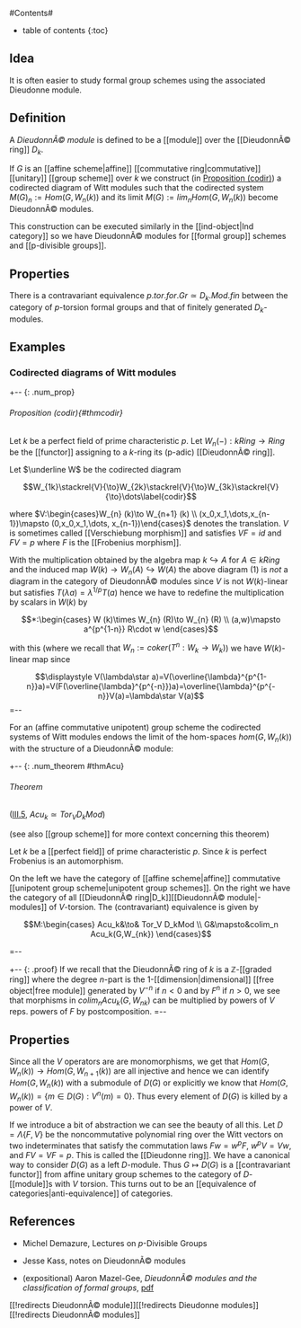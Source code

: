 #Contents#
* table of contents
{:toc}

## Idea

It is often easier to study formal group schemes using the associated Dieudonne module.



## Definition

A *DieudonnÃ© module* is defined to be a [[module]] over the [[DieudonnÃ© ring]] $D_k$.

If $G$ is an [[affine scheme|affine]] [[commutative ring|commutative]] [[unitary]] [[group scheme]] over $k$ we construct (in [Proposition (codir)](#thmcodir)) a codirected diagram of Witt modules such that the codirected system $M(G)_n:= Hom(G, W_n(k))$ and its limit $M(G):=lim_n Hom(G, W_n(k))$ become DieudonnÃ© modules.

This construction can be executed similarly in the [[ind-object|Ind category]] so we have DieudonnÃ© modules for [[formal group]] schemes and [[p-divisible groups]]. 

## Properties

There is a contravariant equivalence $p.tor.for.Gr\simeq D_k .Mod.fin$ between the category of $p$-torsion formal groups and that of finitely generated $D_k$-modules.

## Examples

### Codirected diagrams of Witt modules

+-- {: .num_prop}
###### Proposition (codir){#thmcodir}
Let $k$ be a perfect field of prime characteristic $p$. Let $W_n(-):kRing\to Ring$ be the [[functor]]  assigning to a $k$-ring its (p-adic) [[DieudonnÃ© ring]].

Let $\underline W$ be the codirected diagram

$$W_{1k}\stackrel{V}{\to}W_{2k}\stackrel{V}{\to}W_{3k}\stackrel{V}{\to}\dots\label{codir}$$

where $V:\begin{cases}W_{n} (k)\to W_{n+1} (k)
\\
(x_0,x_1,\dots,x_{n-1})\mapsto (0,x_0,x_1,\dots, x_{n-1})\end{cases}$ denotes the translation. $V$ is sometimes called [[Verschiebung morphism]] and satisfies $VF=id$ and $FV=p$ where $F$ is the [[Frobenius morphism]].

With the multiplication obtained by the algebra map $k\hookrightarrow A$ for $A\in kRing$ and the induced map $W(k)\to W_n(A)\hookrightarrow W(A)$ the above diagram (1) is *not* a diagram in the category of DieudonnÃ© modules since $V$ is not $W(k)$-linear but satisfies $T(\lambda a)=\lambda^{1/p}T(a)$ hence we have to redefine the multiplication by scalars in $W(k)$ by

$$*:\begin{cases}
W (k)\times W_{n} (R)\to W_{n} (R)
\\
(a,w)\mapsto a^{p^{1-n}} R\cdot w
\end{cases}$$

with this (where we recall that $W_n:=coker( T^n:W_k\to W_k)$) we have $W(k)$-linear map since

$$\displaystyle V(\lambda\star a)=V(\overline{\lambda}^{p^{1-n}}a)=V(F(\overline{\lambda}^{p^{-n}})a)=\overline{\lambda}^{p^{-n}}V(a)=\lambda\star V(a)$$
=--

For an (affine commutative unipotent) group scheme the codirected systems of Witt modules endows the limit of the hom-spaces $hom(G,W_n(k))$ with the structure of a DieudonnÃ© module:

+-- {: .num_theorem #thmAcu}
###### Theorem
([III.5](#Demazure), $Acu_k\simeq Tor_V D_kMod$)

(see also [[group scheme]] for more context concerning this theorem)

Let $k$ be a [[perfect field]] of prime characteristic $p$. Since $k$ is perfect Frobenius is an automorphism.

On the left we have the category of [[affine scheme|affine]] commutative [[unipotent group scheme|unipotent group schemes]]. On the right we have the category of all [[DieudonnÃ© ring|D_k]][[DieudonnÃ© module|-modules]] of $V$-torsion. The (contravariant) equivalence is given by

$$M:\begin{cases}
Acu_k&\to& Tor_V D_kMod
\\
G&\mapsto&colim_n Acu_k(G,W_{nk})
\end{cases}$$


=--

+-- {: .proof}
If we recall that the DieudonnÃ© ring of $k$ is a $\mathbb{Z}$-[[graded ring]] where the degree $n$-part is the $1$-[[dimension|dimensional]] [[free object|free module]] generated by $V^{-n}$ if $n\lt 0$ and by $F^n$ if $n\gt 0$, we see that morphisms in $colim_n Acu_k(G,W_{nk})$ can be multiplied by powers of $V$ reps. powers of $F$ by postcomposition.
=--

## Properties

Since all the $V$ operators are are monomorphisms, we get that $Hom(G, W_n(k))\to Hom(G, W_{n+1}(k))$ are all injective and hence we can identify $Hom(G, W_n(k))$ with a submodule of $D(G)$ or explicitly we know that $Hom(G, W_n(k))=\{m \in D(G): V^n(m)=0\}$. Thus every element of $D(G)$ is killed by a power of $V$. 

If we introduce a bit of abstraction we can see the beauty of all this. Let $D=\Lambda\{F, V\}$ be the noncommutative polynomial ring over the Witt vectors on two indeterminates that satisfy the commutation laws $Fw=w^p F$, $w^p V=Vw$, and $FV=VF=p$. This is called the [[Dieudonne ring]]. We have a canonical way to consider $D(G)$ as a left $D$-module. Thus $G\mapsto D(G)$ is a [[contravariant functor]] from affine unitary group schemes to the category of $D$-[[module]]s with $V$ torsion. This turns out to be an [[equivalence of categories|anti-equivalence]] of categories.

## References

* Michel Demazure, Lectures on $p$-Divisible Groups

* Jesse Kass, notes on DieudonnÃ© modules

* (expositional) Aaron Mazel-Gee, _DieudonnÃ© modules and the classification of formal groups_, [pdf](https://math.berkeley.edu/~aaron/xkcd/dieudonne-modules.pdf)

[[!redirects DieudonnÃ© module]][[!redirects Dieudonne modules]][[!redirects DieudonnÃ© modules]]



